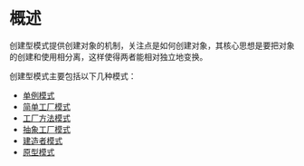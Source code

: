 # 概述

创建型模式提供创建对象的机制，关注点是如何创建对象，其核心思想是要把对象的创建和使用相分离，这样使得两者能相对独立地变换。

创建型模式主要包括以下几种模式：

- [单例模式](singleton.md)
- [简单工厂模式](simple-factory.md)
- [工厂方法模式](factory-method.md)
- [抽象工厂模式](abstract-factory.md)
- [建造者模式](builder.md)
- [原型模式](prototype.md)
